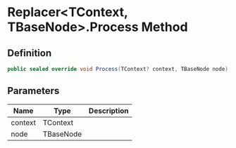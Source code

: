 # Replacer&lt;TContext, TBaseNode&gt;.Process Method
## Definition

```c#
public sealed override void Process(TContext? context, TBaseNode node);
```

## Parameters

| Name | Type | Description |
| ---- | ---- | ----------- |
| context | TContext |  |
| node | TBaseNode |  |

